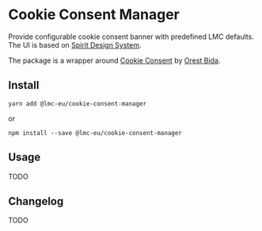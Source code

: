 # Cookie Consent Manager

Provide configurable cookie consent banner with predefined LMC defaults. The UI is based on [Spirit Design System].

The package is a wrapper around [Cookie Consent] by [Orest Bida].

## Install

```shell
yarn add @lmc-eu/cookie-consent-manager
```

or

```shell
npm install --save @lmc-eu/cookie-consent-manager
```

## Usage

TODO

## Changelog

TODO

[Spirit Design System]: https://github.com/lmc-eu/spirit-design-system
[Cookie Consent]: https://github.com/orestbida/cookieconsent
[Orest Bida]: https://github.com/orestbida
